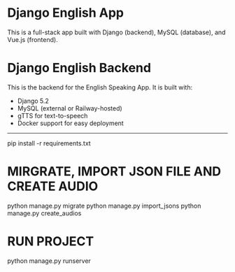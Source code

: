 # Django English App

This is a full-stack app built with Django (backend), MySQL (database), and Vue.js (frontend).

# Django English Backend

This is the backend for the English Speaking App. It is built with:

- Django 5.2
- MySQL (external or Railway-hosted)
- gTTS for text-to-speech
- Docker support for easy deployment

---
pip install -r requirements.txt

# MIRGRATE, IMPORT JSON FILE AND CREATE AUDIO

python manage.py migrate
python manage.py import_jsons
python manage.py create_audios

# RUN PROJECT

python manage.py runserver



